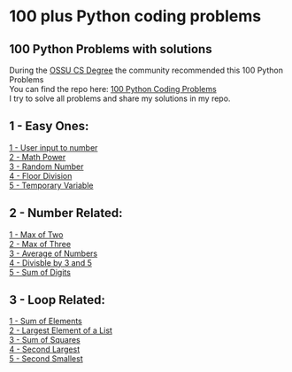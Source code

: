 # 100 plus Python coding problems
## 100 Python Problems with solutions <br>
During the <a href="https://github.com/ossu/computer-science" target="_blank">OSSU CS Degree</a> the community recommended this 100 Python Problems <br>
You can find the repo here: <a href="https://github.com/ProgrammingHero1/100-plus-python-coding-problems-with-solutions" target="_blank">100 Python Coding Problems</a> <br>
I try to solve all problems and share my solutions in my repo.

## 1 - Easy Ones:<br>
<a href="https://github.com/kubicodes/100-plus-python-coding-problems/blob/master/1%20-%20Easy%20Ones/1_user_input_to_number.py">1 - User input to number</a><br>
<a href="https://github.com/kubicodes/100-plus-python-coding-problems/blob/master/1%20-%20Easy%20Ones/2_math_power.py">2 - Math Power</a><br>
<a href="https://github.com/kubicodes/100-plus-python-coding-problems/blob/master/1%20-%20Easy%20Ones/3-random-number.py">3 - Random Number</a><br>
<a href="https://github.com/kubicodes/100-plus-python-coding-problems/blob/master/1%20-%20Easy%20Ones/4_floor_division.py">4 - Floor Division</a><br>
<a href="https://github.com/kubicodes/100-plus-python-coding-problems/blob/master/1%20-%20Easy%20Ones/5_temporary_variable.py">5 - Temporary Variable</a><br>

## 2 - Number Related:<br>
<a href="https://github.com/kubicodes/100-plus-python-coding-problems/blob/master/2-Number-Related/1_max_of_two.py">1 - Max of Two</a><br>
<a href="https://github.com/kubicodes/100-plus-python-coding-problems/blob/master/2-Number-Related/2_max_of_three.py">2 - Max of Three</a><br>
<a href="https://github.com/kubicodes/100-plus-python-coding-problems/blob/master/2-Number-Related/3_average_of_numbers.py">3 - Average of Numbers</a><br>
<a href="https://github.com/kubicodes/100-plus-python-coding-problems/blob/master/2-Number-Related/4_divisible_by_3_and_5.py">4 - Divisble by 3 and 5</a><br>
<a href="https://github.com/kubicodes/100-plus-python-coding-problems/blob/master/2-Number-Related/5_sum_of_digits.py">5 - Sum of Digits</a><br>

## 3 - Loop Related:<br>
<a href="https://github.com/kubicodes/100-plus-python-coding-problems/blob/master/3%20-%20Loop%20Related/1_sum_of_elements.py">1 - Sum of Elements</a><br>
<a href="https://github.com/kubicodes/100-plus-python-coding-problems/blob/master/3%20-%20Loop%20Related/2_largest_element_of_list.py">2 - Largest Element of a List</a><br>
<a href="https://github.com/kubicodes/100-plus-python-coding-problems/blob/master/3%20-%20Loop%20Related/3_sum_of_squares.py">3 - Sum of Squares</a><br>
<a href="https://github.com/kubicodes/100-plus-python-coding-problems/blob/master/3%20-%20Loop%20Related/4_second_largest.py">4 - Second Largest</a><br>
<a href="https://github.com/kubicodes/100-plus-python-coding-problems/blob/master/3%20-%20Loop%20Related/5_second_smallest.py">5 - Second Smallest</a><br>
